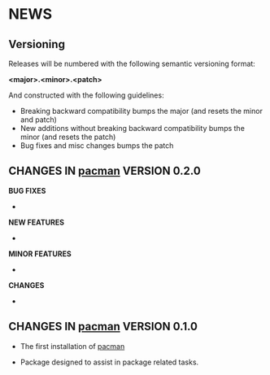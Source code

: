NEWS 
====

Versioning
----------

Releases will be numbered with the following semantic versioning format:

<b>&lt;major&gt;.&lt;minor&gt;.&lt;patch&gt;</b>

And constructed with the following guidelines:

* Breaking backward compatibility bumps the major (and resets the minor 
  and patch)
* New additions without breaking backward compatibility bumps the minor 
  (and resets the patch)
* Bug fixes and misc changes bumps the patch




<b>CHANGES</b> IN <a href="https://github.com/trinker/pacman" target="_blank">pacman</a> VERSION 0.2.0
----------------------------------------------------------------

<b>BUG FIXES</b>

* 

<b>NEW FEATURES</b>

*  

<b>MINOR FEATURES</b>

* 

<b>CHANGES</b>

*   


<b>CHANGES</b> IN <a href="https://github.com/trinker/pacman" target="_blank">pacman</a> VERSION 0.1.0
----------------------------------------------------------------

* The first installation of <a href="https://github.com/trinker/pacman" target="_blank">pacman</a>

* Package designed to assist in package related tasks.
